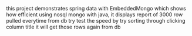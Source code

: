 this project demonstrates spring data with EmbeddedMongo which shows how efficient using nosql mongo with java, 
it displays report of 3000 row pulled everytime from db 
try test the speed by try sorting through clicking column title it will get those rows again from db
